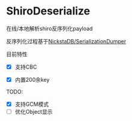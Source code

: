 # ShiroDeserialize
在线/本地解析shiro反序列化payload

反序列化过程基于[NickstaDB/SerializationDumper](https://github.com/NickstaDB/SerializationDumper)

目前特性
- [x] 支持CBC
- [x] 内置200余key


TODO:

- [x] 支持GCM模式
- [ ] 优化Object显示
